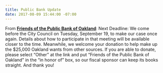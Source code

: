 ```yaml
---
title: Public Bank Update
date: 2017-08-09 15:44:00 -07:00
---
```


From [**Friends of the Public Bank of Oakland**](https://friendsofpublicbankofoakland.org/next-meeting-and-other-events/):
Next Deadline:
We come before the City Council on Tuesday, September 19, to make our case once again. Details about how to participate in that meeting will be available closer to the time. Meanwhile, we welcome your donation to help make up the $25,000 Oakland wants from other sources. If you are able to donate, please select “Other” at the link and put “Friends of the Public Bank of Oakland” in the “in honor of” box, so our fiscal sponsor can keep its books straight. And thank you!